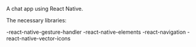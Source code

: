 A chat app using React Native.

The necessary libraries:

-react-native-gesture-handler 
-react-native-elements 
-react-navigation 
-react-native-vector-icons 
